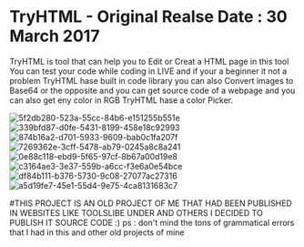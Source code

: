 # TryHTML - Original Realse Date : 30 March 2017
TryHTML is tool that can help you to Edit or Creat a HTML page in this tool You can test your code while coding in LIVE and if your a beginner it not a problem TryHTML hase built in code library you can also Convert images to Base64 or the opposite and you can get source code of a webpage and you can also get eny color in RGB TryHTML hase a color Picker.

![5f2db280-523a-55cc-84b6-e151255b551e](https://user-images.githubusercontent.com/102109601/159380377-0867e5c1-54e5-4538-86a6-c014099ca7cd.png)
![339bfd87-d0fe-5431-8199-458e18c92993](https://user-images.githubusercontent.com/102109601/159380381-b4f0f378-586b-40f9-aece-e52631819eb1.png)
![874b16a2-d701-5933-9609-bab0c1fa207f](https://user-images.githubusercontent.com/102109601/159380389-825ef9f9-0f2f-4345-a0e3-dbaee23e1b27.png)
![7269362e-3cff-5478-ab79-0245a8c8a241](https://user-images.githubusercontent.com/102109601/159380392-58659cac-01f4-4f12-9562-9e615afc6b2d.png)
![0e88c118-ebd9-5f65-97cf-8b67a00d19e8](https://user-images.githubusercontent.com/102109601/159380398-3c1f38a3-14d2-4162-8977-75ac59819197.png)
![c3164ae3-3e37-559b-a6cc-f3e6a0e54bce](https://user-images.githubusercontent.com/102109601/159380416-90c017a8-57a0-4e7f-92b2-c66d93c1fbac.png)
![df84b111-b376-5730-9c08-27077ac27316](https://user-images.githubusercontent.com/102109601/159380450-649a68aa-056d-4d5e-bd68-f539e4edb470.png)
![a5d19fe7-45e1-55d4-9e75-4ca8131683c7](https://user-images.githubusercontent.com/102109601/159380468-181adda6-09db-4e08-ba3b-846de7c9d649.png)

#THIS PROJECT IS AN OLD PROJECT OF ME THAT HAD BEEN PUBLISHED IN WEBSITES LIKE TOOLSLIBE UNDER AND OTHERS I DECIDED TO PUBLISH IT SOURCE CODE :)
ps : don't mind the tons of grammatical errors that I had in this and other old projects of mine
